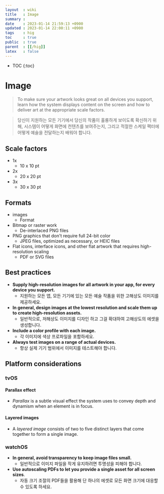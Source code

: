 ```yaml
---
layout  : wiki
title   : Image
summary : 
date    : 2023-01-14 21:59:13 +0900
updated : 2023-01-14 22:00:11 +0900
tags    : hig
toc     : true
public  : true
parent  : [[/hig]]
latex   : false
---
```

* TOC
{:toc}

# Image

> To make sure your artwork looks great on all devices you support, learn how the system displays content on the screen and how to deliver art at the appropriate scale factors.

> 당신이 지원하는 모든 기기에서 당신의 작품이 훌륭하게 보이도록 확신하기 위해, 시스템이 어떻게 화면에 컨텐츠를 보여주는지, 그리고 적절한 스케일 팩터에 어떻게 예술을 전달하는지 배워야 합니다.

## Scale factors
- 1x
	- 10 x 10 pt
- 2x
	- 20 x 20 pt
- 3x
	- 30 x 30 pt

## Formats

- images
	- Format
- Bitmap or raster work
	- De-interlaced PNG files
- PNG graphics that don't require full 24-bit color
	- JPEG files, optimized as necessary, or HEIC files
- Flat icons, interface icons, and other flat artwork that requires high-resolution scaling
	- PDF or SVG files


## Best practices

- **Supply high-resolution images for all artwork in your app, for every device you support.**
	- 지원하는 모든 앱, 모든 기기에 있는 모든 예술 작품을 위한 고해상도 이미지를 제공하세요.
- **In general, design images at the lowest resolution and scale them up to create high-resolution assets.**
	- 일반적으로, 저해상도 이미지를 디자인 하고 그걸 확대하여 고해상도의 에셋을 생성합니다.
- **Include a color profile with each image.**
	- 각 이미지에 색상 프로파일을 포함하세요.
- **Always test images on a range of actual devices.**
	- 항상 실제 기기 범위에서 이미지를 테스트해야 합니다.

## Platform considerations

### tvOS

#### Parallax effect
- _Parallax_ is a subtle visual effect the system uses to convey depth and dynamism when an element is in focus.

#### Layered images
- A _layered image_ consists of two to five distinct layers that come together to form a single image.

### watchOS

- **In general, avoid transparency to keep image files small.**
	- 일반적으로 이미지 파일을 작게 유지하려면 투명성을 피해야 합니다.
- **Use autoscaling PDFs to let you provide a single asset for all screen sizes**.
	-  자동 크기 조절의 PDF들을 활용해 단 하나의 에셋로 모든 화면 크기에 대응할 수 있도록 하세요.

